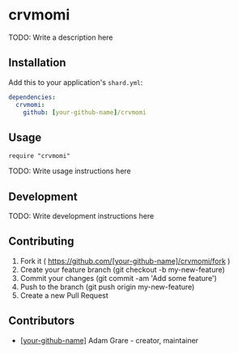 # crvmomi

TODO: Write a description here

## Installation

Add this to your application's `shard.yml`:

```yaml
dependencies:
  crvmomi:
    github: [your-github-name]/crvmomi
```

## Usage

```crystal
require "crvmomi"
```

TODO: Write usage instructions here

## Development

TODO: Write development instructions here

## Contributing

1. Fork it ( https://github.com/[your-github-name]/crvmomi/fork )
2. Create your feature branch (git checkout -b my-new-feature)
3. Commit your changes (git commit -am 'Add some feature')
4. Push to the branch (git push origin my-new-feature)
5. Create a new Pull Request

## Contributors

- [[your-github-name]](https://github.com/[your-github-name]) Adam Grare - creator, maintainer
